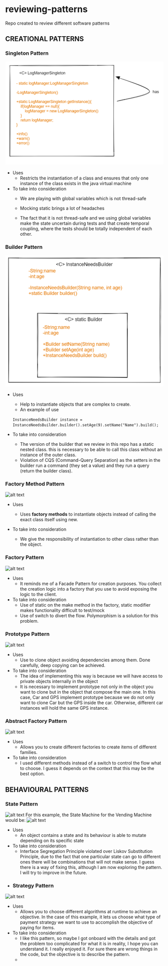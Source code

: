 # reviewing-patterns

Repo created to review different software patterns

## CREATIONAL PATTERNS

### Singleton Pattern

![alt text](assets/singleton.png)

- Uses
    - Restricts the instantiation of a class and ensures that only one instance of the class exists in the java virtual
      machine
- To take into consideration
    - We are playing with global variables which is not thread-safe

    - Mocking static brings a lot of headaches

    - The fact that it is not thread-safe and we using global variables make the state uncertain during tests and that
      create temporal coupling,
      where the tests should be totally independent of each other.

### Builder Pattern

![alt text](assets/builder.png)

- Uses
    - Help to instantiate objects that are complex to create.
    - An example of use

  ```InstanceNeedsBuilder instance = InstanceNeedsBuilder.builder().setAge(9).setName("Name").build();```
- To take into consideration
    - The version of the builder that we review in this repo has a static nested class. this is necessary to be able
      to call this class without an instance of the outer class.
    - Violation of CQS (Command-Query Separation) as the setters in the builder run a command (they set a value) and
      they
      run a query (return the builder class).

### Factory Method Pattern

![alt text](assets/factoryMethod.png)

- Uses
    - Uses **factory methods** to instantiate objects instead of calling the exact class itself using new.

- To take into consideration
    - We give the responsibility of instantiation to other class rather than the object.

### Factory  Pattern

![alt text](assets/factory.png)

- Uses
    - It reminds me of a Facade Pattern for creation purposes. You collect the creation logic into a factory that you
      use to avoid exposing the logic to the client.
- To take into consideration
    - Use of static on the make method in the factory, static modifier makes functionality difficult to test/mock
    - Use of switch to divert the flow. Polymorphism is a solution for this problem.

### Prototype  Pattern

![alt text](assets/protype.png)

- Uses
    - Use to clone object avoiding dependencies among them. Done carefully, deep copying can be achieved.
- To take into consideration
    - The idea of implementing this way is because we will have access to private objects internally in the object
    - It is necessary to implement prototype not only in the object you want to clone but in the object that compose
      the main one. In this case, Car and GPS implement prototype because we do not only want to clone Car but the GPS
      inside the car.
      Otherwise, different car instances will hold the same GPS instance.

### Abstract Factory Pattern

![alt text](assets/abstractFactory.png)

- Uses
    - Allows you to create different factories to create items of different families.
- To take into consideration
    - I used different methods instead of a switch to control the flow what to choose. I guess it depends on the
      context that this may be the best option.

## BEHAVIOURAL PATTERNS

### State Pattern

![alt text](assets/statePattern.png)
For this example, the State Machine for the Vending Machine would be:
![alt text](assets/stateMachine.png)

- Uses
    - An object contains a state and its behaviour is able to mutate depending on its specific state
- To take into consideration
    - Interface Segregation Principle violated over Liskov Substitution Principle, due to the fact that one particular
      state can go to different ones
      there will be combinations that will not make sense. I guess there is a way of fixing this, although I am now
      exploring the pattern. I will
      try to improve in the future.
- ### Strategy Pattern

![alt text](assets/strategyPattern.png)

- Uses
    - Allows you to choose different algorithms at runtime to achieve an objective. In the case of this example,
      it lets us choose what type of payment strategy we want to use to accomplish the objective of paying for items.
- To take into consideration
    - I like this pattern, so maybe I got onboard with the details and got the problem too complicated for what it is
      in reality, I hope you can understand it. I really enjoyed it. For sure there are wrong things in the code, but
      the
      objective is to describe the pattern.
    - 